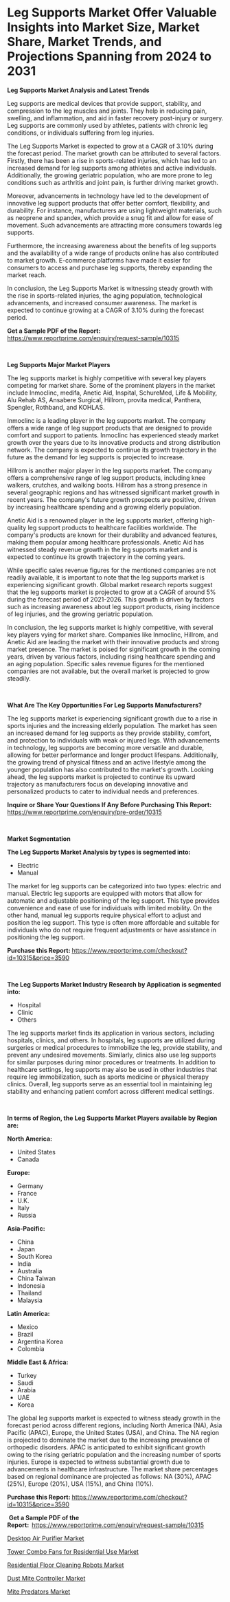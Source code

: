 <p><h1>Leg Supports Market Offer Valuable Insights into Market Size, Market Share, Market Trends, and Projections Spanning from 2024 to 2031</h1></p><p><strong>Leg Supports Market Analysis and Latest Trends</strong></p>
<p><p>Leg supports are medical devices that provide support, stability, and compression to the leg muscles and joints. They help in reducing pain, swelling, and inflammation, and aid in faster recovery post-injury or surgery. Leg supports are commonly used by athletes, patients with chronic leg conditions, or individuals suffering from leg injuries.</p><p>The Leg Supports Market is expected to grow at a CAGR of 3.10% during the forecast period. The market growth can be attributed to several factors. Firstly, there has been a rise in sports-related injuries, which has led to an increased demand for leg supports among athletes and active individuals. Additionally, the growing geriatric population, who are more prone to leg conditions such as arthritis and joint pain, is further driving market growth.</p><p>Moreover, advancements in technology have led to the development of innovative leg support products that offer better comfort, flexibility, and durability. For instance, manufacturers are using lightweight materials, such as neoprene and spandex, which provide a snug fit and allow for ease of movement. Such advancements are attracting more consumers towards leg supports.</p><p>Furthermore, the increasing awareness about the benefits of leg supports and the availability of a wide range of products online has also contributed to market growth. E-commerce platforms have made it easier for consumers to access and purchase leg supports, thereby expanding the market reach.</p><p>In conclusion, the Leg Supports Market is witnessing steady growth with the rise in sports-related injuries, the aging population, technological advancements, and increased consumer awareness. The market is expected to continue growing at a CAGR of 3.10% during the forecast period.</p></p>
<p><strong>Get a Sample PDF of the Report:&nbsp;</strong> <a href="https://www.reportprime.com/enquiry/request-sample/10315">https://www.reportprime.com/enquiry/request-sample/10315</a></p>
<p>&nbsp;</p>
<p><strong>Leg Supports Major Market Players</strong></p>
<p><p>The leg supports market is highly competitive with several key players competing for market share. Some of the prominent players in the market include Inmoclinc, medifa, Anetic Aid, Inspital, SchureMed, Life & Mobility, Alu Rehab AS, Ansabere Surgical, Hillrom, provita medical, Panthera, Spengler, Rothband, and KOHLAS.</p><p>Inmoclinc is a leading player in the leg supports market. The company offers a wide range of leg support products that are designed to provide comfort and support to patients. Inmoclinc has experienced steady market growth over the years due to its innovative products and strong distribution network. The company is expected to continue its growth trajectory in the future as the demand for leg supports is projected to increase.</p><p>Hillrom is another major player in the leg supports market. The company offers a comprehensive range of leg support products, including knee walkers, crutches, and walking boots. Hillrom has a strong presence in several geographic regions and has witnessed significant market growth in recent years. The company's future growth prospects are positive, driven by increasing healthcare spending and a growing elderly population.</p><p>Anetic Aid is a renowned player in the leg supports market, offering high-quality leg support products to healthcare facilities worldwide. The company's products are known for their durability and advanced features, making them popular among healthcare professionals. Anetic Aid has witnessed steady revenue growth in the leg supports market and is expected to continue its growth trajectory in the coming years.</p><p>While specific sales revenue figures for the mentioned companies are not readily available, it is important to note that the leg supports market is experiencing significant growth. Global market research reports suggest that the leg supports market is projected to grow at a CAGR of around 5% during the forecast period of 2021-2026. This growth is driven by factors such as increasing awareness about leg support products, rising incidence of leg injuries, and the growing geriatric population.</p><p>In conclusion, the leg supports market is highly competitive, with several key players vying for market share. Companies like Inmoclinc, Hillrom, and Anetic Aid are leading the market with their innovative products and strong market presence. The market is poised for significant growth in the coming years, driven by various factors, including rising healthcare spending and an aging population. Specific sales revenue figures for the mentioned companies are not available, but the overall market is projected to grow steadily.</p></p>
<p>&nbsp;</p>
<p><strong>What Are The Key Opportunities For Leg Supports Manufacturers?</strong></p>
<p><p>The leg supports market is experiencing significant growth due to a rise in sports injuries and the increasing elderly population. The market has seen an increased demand for leg supports as they provide stability, comfort, and protection to individuals with weak or injured legs. With advancements in technology, leg supports are becoming more versatile and durable, allowing for better performance and longer product lifespans. Additionally, the growing trend of physical fitness and an active lifestyle among the younger population has also contributed to the market's growth. Looking ahead, the leg supports market is projected to continue its upward trajectory as manufacturers focus on developing innovative and personalized products to cater to individual needs and preferences.</p></p>
<p><strong>Inquire or Share Your Questions If Any Before Purchasing This Report:</strong> <a href="https://www.reportprime.com/enquiry/pre-order/10315">https://www.reportprime.com/enquiry/pre-order/10315</a></p>
<p>&nbsp;</p>
<p><strong>Market Segmentation</strong></p>
<p><strong>The Leg Supports Market Analysis by types is segmented into:</strong></p>
<p><ul><li>Electric</li><li>Manual</li></ul></p>
<p><p>The market for leg supports can be categorized into two types: electric and manual. Electric leg supports are equipped with motors that allow for automatic and adjustable positioning of the leg support. This type provides convenience and ease of use for individuals with limited mobility. On the other hand, manual leg supports require physical effort to adjust and position the leg support. This type is often more affordable and suitable for individuals who do not require frequent adjustments or have assistance in positioning the leg support.</p></p>
<p><strong>Purchase this Report:&nbsp;</strong><a href="https://www.reportprime.com/checkout?id=10315&price=3590">https://www.reportprime.com/checkout?id=10315&price=3590</a></p>
<p>&nbsp;</p>
<p><strong>The Leg Supports Market Industry Research by Application is segmented into:</strong></p>
<p><ul><li>Hospital</li><li>Clinic</li><li>Others</li></ul></p>
<p><p>The leg supports market finds its application in various sectors, including hospitals, clinics, and others. In hospitals, leg supports are utilized during surgeries or medical procedures to immobilize the leg, provide stability, and prevent any undesired movements. Similarly, clinics also use leg supports for similar purposes during minor procedures or treatments. In addition to healthcare settings, leg supports may also be used in other industries that require leg immobilization, such as sports medicine or physical therapy clinics. Overall, leg supports serve as an essential tool in maintaining leg stability and enhancing patient comfort across different medical settings.</p></p>
<p>&nbsp;</p>
<p><strong>In terms of Region, the Leg Supports Market Players available by Region are:</strong></p>
<p>
    <p> <strong> North America: </strong>
        <ul>
            <li>United States</li>
            <li>Canada</li>
        </ul>
        </p> 
    <p> <strong> Europe: </strong>
        <ul>
            <li>Germany</li>
            <li>France</li>
            <li>U.K.</li>
            <li>Italy</li>
            <li>Russia</li>
        </ul>
        </p> 
    <p> <strong> Asia-Pacific: </strong>
        <ul>
            <li>China</li>
            <li>Japan</li>
            <li>South Korea</li>
            <li>India</li>
            <li>Australia</li>
            <li>China Taiwan</li>
            <li>Indonesia</li>
            <li>Thailand</li>
            <li>Malaysia</li>
        </ul>
        </p> 
    <p> <strong> Latin America: </strong>
        <ul>
            <li>Mexico</li>
            <li>Brazil</li>
            <li>Argentina Korea</li>
            <li>Colombia</li>
        </ul>
        </p> 
    <p> <strong> Middle East & Africa: </strong>
        <ul>
            <li>Turkey</li>
            <li>Saudi</li>
            <li>Arabia</li>
            <li>UAE</li>
            <li>Korea</li>
        </ul>
    </p>
    </p>
<p><p>The global leg supports market is expected to witness steady growth in the forecast period across different regions, including North America (NA), Asia Pacific (APAC), Europe, the United States (USA), and China. The NA region is projected to dominate the market due to the increasing prevalence of orthopedic disorders. APAC is anticipated to exhibit significant growth owing to the rising geriatric population and the increasing number of sports injuries. Europe is expected to witness substantial growth due to advancements in healthcare infrastructure. The market share percentages based on regional dominance are projected as follows: NA (30%), APAC (25%), Europe (20%), USA (15%), and China (10%).</p></p>
<p><strong>Purchase this Report: </strong><a href="https://www.reportprime.com/checkout?id=10315&price=3590">https://www.reportprime.com/checkout?id=10315&price=3590</a></p>
<p>&nbsp;<strong>Get a Sample PDF of the Report:&nbsp;&nbsp;</strong><a href="https://www.reportprime.com/enquiry/request-sample/10315">https://www.reportprime.com/enquiry/request-sample/10315</a></p>
<p><strong></strong></p>
<p><p><a href="https://medium.com/@santosh.reportprime/decoding-desktop-air-purifier-market-metrics-market-share-trends-and-growth-patterns-5902b72799de">Desktop Air Purifier Market</a></p><p><a href="https://medium.com/@santosh.reportprime/tower-combo-fans-for-residential-use-market-size-reveals-the-best-marketing-channels-in-global-b18aa23bd846">Tower Combo Fans for Residential Use Market</a></p><p><a href="https://medium.com/@santosh.reportprime/residential-floor-cleaning-robots-market-size-market-outlook-and-market-forecast-2024-to-2031-9f40f5935043">Residential Floor Cleaning Robots Market</a></p><p><a href="https://medium.com/@santosh.reportprime/dust-mite-controller-market-size-market-outlook-and-market-forecast-2024-to-2031-433a1a2a111d">Dust Mite Controller Market</a></p><p><a href="https://medium.com/@santosh.reportprime/mite-predators-market-exploring-market-share-market-trends-and-future-growth-fe649be5bd39">Mite Predators Market</a></p></p>